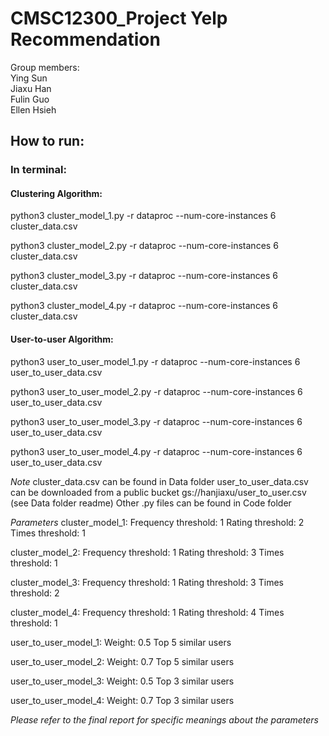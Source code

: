# CMSC12300_Project Yelp Recommendation

Group members:  
Ying Sun  
Jiaxu Han  
Fulin Guo  
Ellen Hsieh

## How to run:

### In terminal:

#### Clustering Algorithm:
python3 cluster_model_1.py -r dataproc --num-core-instances 6 cluster_data.csv

python3 cluster_model_2.py -r dataproc --num-core-instances 6 cluster_data.csv

python3 cluster_model_3.py -r dataproc --num-core-instances 6 cluster_data.csv

python3 cluster_model_4.py -r dataproc --num-core-instances 6 cluster_data.csv

#### User-to-user Algorithm:

python3 user_to_user_model_1.py -r dataproc --num-core-instances 6 user_to_user_data.csv

python3 user_to_user_model_2.py -r dataproc --num-core-instances 6 user_to_user_data.csv

python3 user_to_user_model_3.py -r dataproc --num-core-instances 6 user_to_user_data.csv

python3 user_to_user_model_4.py -r dataproc --num-core-instances 6 user_to_user_data.csv

*Note*
cluster_data.csv can be found in Data folder
user_to_user_data.csv can be downloaded from a public bucket gs://hanjiaxu/user_to_user.csv (see Data folder readme)
Other .py files can be found in Code folder

*Parameters*
cluster_model_1: 
Frequency threshold: 1
Rating threshold: 2
Times threshold: 1

cluster_model_2:
Frequency threshold: 1
Rating threshold: 3
Times threshold: 1

cluster_model_3:
Frequency threshold: 1
Rating threshold: 3
Times threshold: 2

cluster_model_4:
Frequency threshold: 1
Rating threshold: 4
Times threshold: 1

user_to_user_model_1:
Weight: 0.5
Top 5 similar users

user_to_user_model_2:
Weight: 0.7
Top 5 similar users

user_to_user_model_3:
Weight: 0.5
Top 3 similar users

user_to_user_model_4:
Weight: 0.7
Top 3 similar users

*Please refer to the final report for specific meanings about the parameters*


